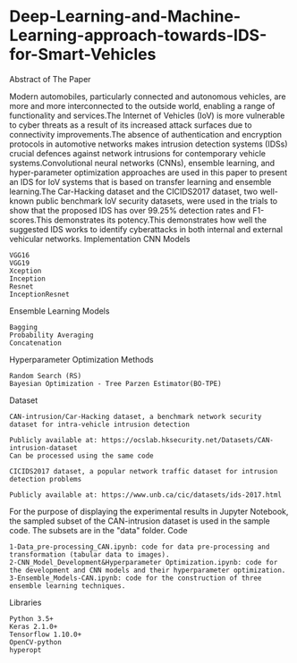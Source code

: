 # Deep-Learning-and-Machine-Learning-approach-towards-IDS-for-Smart-Vehicles
Abstract of The Paper

Modern automobiles, particularly connected and autonomous vehicles, are more and more interconnected to the outside world, enabling a range of functionality and services.The Internet of Vehicles (IoV) is more vulnerable to cyber threats as a result of its increased attack surfaces due to connectivity improvements.The absence of authentication and encryption protocols in automotive networks makes intrusion detection systems (IDSs) crucial defences against network intrusions for contemporary vehicle systems.Convolutional neural networks (CNNs), ensemble learning, and hyper-parameter optimization approaches are used in this paper to present an IDS for IoV systems that is based on transfer learning and ensemble learning.The Car-Hacking dataset and the CICIDS2017 dataset, two well-known public benchmark IoV security datasets, were used in the trials to show that the proposed IDS has over 99.25% detection rates and F1-scores.This demonstrates its potency.This demonstrates how well the suggested IDS works to identify cyberattacks in both internal and external vehicular networks. 
Implementation
CNN Models

    VGG16
    VGG19
    Xception
    Inception
    Resnet
    InceptionResnet

Ensemble Learning Models

    Bagging
    Probability Averaging
    Concatenation

Hyperparameter Optimization Methods

    Random Search (RS)
    Bayesian Optimization - Tree Parzen Estimator(BO-TPE)

Dataset

    CAN-intrusion/Car-Hacking dataset, a benchmark network security dataset for intra-vehicle intrusion detection

    Publicly available at: https://ocslab.hksecurity.net/Datasets/CAN-intrusion-dataset
    Can be processed using the same code

    CICIDS2017 dataset, a popular network traffic dataset for intrusion detection problems

    Publicly available at: https://www.unb.ca/cic/datasets/ids-2017.html

For the purpose of displaying the experimental results in Jupyter Notebook, the sampled subset of the CAN-intrusion dataset is used in the sample code. The subsets are in the "data" folder.
Code

    1-Data_pre-processing_CAN.ipynb: code for data pre-processing and transformation (tabular data to images).
    2-CNN_Model_Development&Hyperparameter Optimization.ipynb: code for the development and CNN models and their hyperparameter optimization.
    3-Ensemble_Models-CAN.ipynb: code for the construction of three ensemble learning techniques.

Libraries

    Python 3.5+
    Keras 2.1.0+
    Tensorflow 1.10.0+
    OpenCV-python
    hyperopt
